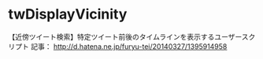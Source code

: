 twDisplayVicinity
=================

【近傍ツイート検索】特定ツイート前後のタイムラインを表示するユーザースクリプト
記事： http://d.hatena.ne.jp/furyu-tei/20140327/1395914958

